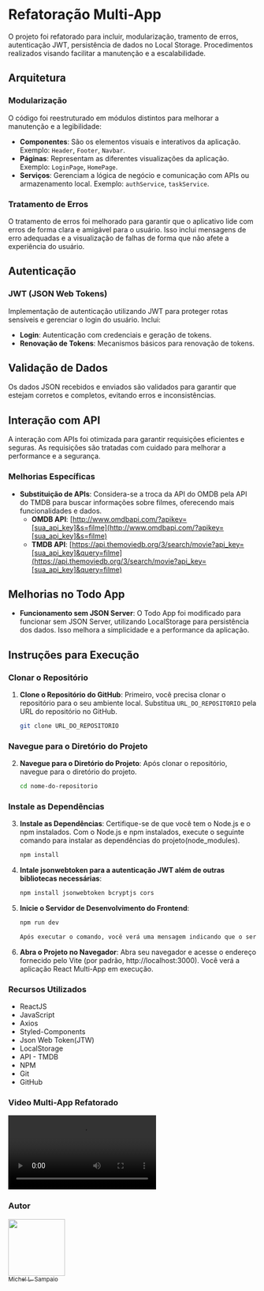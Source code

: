 # Refatoração Multi-App

O projeto foi refatorado para incluir, modularização, tramento de erros, autenticação JWT, persistência de dados no Local Storage. Procedimentos realizados visando facilitar a manutenção e a escalabilidade.

## Arquitetura

### Modularização
O código foi reestruturado em módulos distintos para melhorar a manutenção e a legibilidade:
- **Componentes**: São os elementos visuais e interativos da aplicação. Exemplo: `Header`, `Footer`, `Navbar`.
- **Páginas**: Representam as diferentes visualizações da aplicação. Exemplo: `LoginPage`, `HomePage`.
- **Serviços**: Gerenciam a lógica de negócio e comunicação com APIs ou armazenamento local. Exemplo: `authService`, `taskService`.

### Tratamento de Erros
O tratamento de erros foi melhorado para garantir que o aplicativo lide com erros de forma clara e amigável para o usuário. Isso inclui mensagens de erro adequadas e a visualização de falhas de forma que não afete a experiência do usuário.

## Autenticação

### JWT (JSON Web Tokens)
Implementação de autenticação utilizando JWT para proteger rotas sensíveis e gerenciar o login do usuário. Inclui:
- **Login**: Autenticação com credenciais e geração de tokens.
- **Renovação de Tokens**: Mecanismos básicos para renovação de tokens.

## Validação de Dados
Os dados JSON recebidos e enviados são validados para garantir que estejam corretos e completos, evitando erros e inconsistências.

## Interação com API
A interação com APIs foi otimizada para garantir requisições eficientes e seguras. As requisições são tratadas com cuidado para melhorar a performance e a segurança.

### Melhorias Específicas

- **Substituição de APIs**: Considera-se a troca da API do OMDB pela API do TMDB para buscar informações sobre filmes, oferecendo mais funcionalidades e dados.
  - **OMDB API**: [http://www.omdbapi.com/?apikey=[sua_api_key]&s=filme](http://www.omdbapi.com/?apikey=[sua_api_key]&s=filme)
  - **TMDB API**: [https://api.themoviedb.org/3/search/movie?api_key=[sua_api_key]&query=filme](https://api.themoviedb.org/3/search/movie?api_key=[sua_api_key]&query=filme)
 

## Melhorias no Todo App

- **Funcionamento sem JSON Server**: O Todo App foi modificado para funcionar sem JSON Server, utilizando LocalStorage para persistência dos dados. Isso melhora a simplicidade e a performance da aplicação.

## Instruções para Execução

### Clonar o Repositório

1. **Clone o Repositório do GitHub**:
   Primeiro, você precisa clonar o repositório para o seu ambiente local. Substitua `URL_DO_REPOSITORIO` pela URL do repositório no GitHub.

   ```bash
   git clone URL_DO_REPOSITORIO

### Navegue para o Diretório do Projeto

2. **Navegue para o Diretório do Projeto**:
   Após clonar o repositório, navegue para o diretório do projeto.

   ```bash
   cd nome-do-repositorio

### Instale as Dependências

3. **Instale as Dependências**:
  Certifique-se de que você tem o Node.js e o npm instalados.
  Com o Node.js e npm instalados, execute o seguinte comando para instalar as dependências do projeto(node_modules).

   ```bash
   npm install

4. **Intale jsonwebtoken para a autenticação JWT além de outras bibliotecas necessárias**:

   ```bash
   npm install jsonwebtoken bcryptjs cors

5. **Inicie o Servidor de Desenvolvimento do Frontend**:
   ```bash
   npm run dev 

   Após executar o comando, você verá uma mensagem indicando que o servidor está rodando, geralmente em http://localhost:3000 ou outro endereço configurado.

6. **Abra o Projeto no Navegador**:
Abra seu navegador e acesse o endereço fornecido pelo Vite (por padrão, http://localhost:3000). Você verá a aplicação React Multi-App em execução.

### Recursos Utilizados

- ReactJS
- JavaScript
- Axios
- Styled-Components
- Json Web Token(JTW)
- LocalStorage
- API - TMDB
- NPM
- Git
- GitHub

### Video Multi-App Refatorado
<video src="https://github.com/user-attachments/assets/8da7371d-7e0e-480c-acd1-16e1cdd24352" controls></video>

### Autor

[<img src="https://avatars.githubusercontent.com/u/125924854?s=400&u=505601333417c0f00a726bb3e1e757dcaa874463&v=4" width=115><br><sub>Michel L. Sampaio</sub>](https://github.com/devlavanere)
